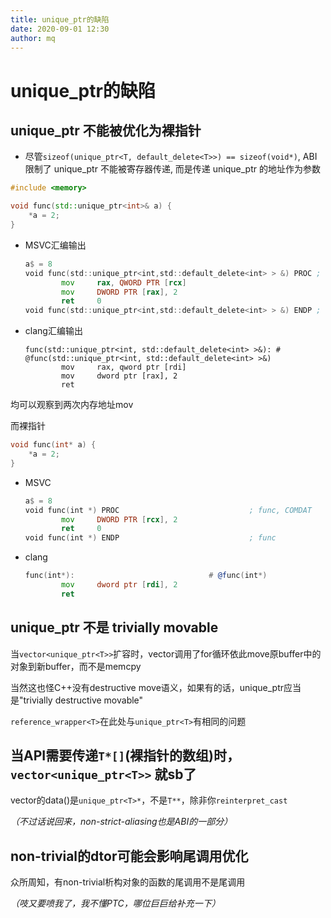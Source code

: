 ```yaml
---
title: unique_ptr的缺陷
date: 2020-09-01 12:30
author: mq
---
```


# unique_ptr的缺陷

## unique_ptr 不能被优化为裸指针

* 尽管`sizeof(unique_ptr<T, default_delete<T>>) == sizeof(void*)`, ABI 限制了 unique_ptr 不能被寄存器传递, 而是传递 unique_ptr 的地址作为参数

```c++
#include <memory>

void func(std::unique_ptr<int>& a) {
    *a = 2;
}
```
- MSVC汇编输出

    ```asm
    a$ = 8
    void func(std::unique_ptr<int,std::default_delete<int> > &) PROC ; func, COMDAT
            mov     rax, QWORD PTR [rcx]
            mov     DWORD PTR [rax], 2
            ret     0
    void func(std::unique_ptr<int,std::default_delete<int> > &) ENDP ; func
    ```

- clang汇编输出
    ```assembly
    func(std::unique_ptr<int, std::default_delete<int> >&): # @func(std::unique_ptr<int, std::default_delete<int> >&)
            mov     rax, qword ptr [rdi]
            mov     dword ptr [rax], 2
            ret
    ```

均可以观察到两次内存地址mov

而裸指针
```c++
void func(int* a) {
    *a = 2;
}
```

- MSVC
    ```asm
    a$ = 8
    void func(int *) PROC                             ; func, COMDAT
            mov     DWORD PTR [rcx], 2
            ret     0
    void func(int *) ENDP                             ; func
    ```

- clang

    ```asm
    func(int*):                              # @func(int*)
            mov     dword ptr [rdi], 2
            ret
    ```

## unique_ptr 不是 trivially movable

当`vector<unique_ptr<T>>`扩容时，vector调用了for循环依此move原buffer中的对象到新buffer，而不是memcpy

当然这也怪C++没有destructive move语义，如果有的话，unique_ptr应当是"trivially destructive movable"

`reference_wrapper<T>`在此处与`unique_ptr<T>`有相同的问题

## 当API需要传递`T*[]`(裸指针的数组)时，`vector<unique_ptr<T>>` 就sb了

vector的data()是`unique_ptr<T>*`，不是`T**`，除非你`reinterpret_cast`

*（不过话说回来，non-strict-aliasing也是ABI的一部分）*

## non-trivial的dtor可能会影响尾调用优化

众所周知，有non-trivial析构对象的函数的尾调用不是尾调用

*（吱又要喷我了，我不懂PTC，哪位巨巨给补充一下）*
